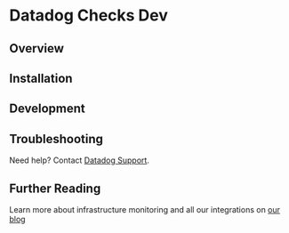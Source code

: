 # Datadog Checks Dev

## Overview

## Installation

## Development

## Troubleshooting
Need help? Contact [Datadog Support][4].

## Further Reading
Learn more about infrastructure monitoring and all our integrations on [our blog][5]


[1]: https://github.com/DataDog/datadog-agent
[2]: https://github.com/DataDog/integrations-core
[3]: https://tox.readthedocs.io/en/latest/install.html
[4]: https://docs.datadoghq.com/help/
[5]: https://www.datadoghq.com/blog/
